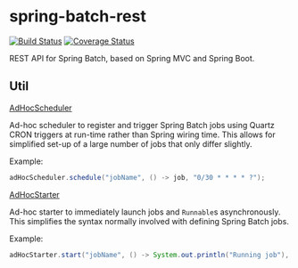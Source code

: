 # spring-batch-rest

[![Build Status](https://travis-ci.org/chrisgleissner/spring-batch-rest.svg?branch=master)](https://travis-ci.org/chrisgleissner/spring-batch-rest)
[![Coverage Status](https://coveralls.io/repos/github/chrisgleissner/spring-batch-rest/badge.svg?branch=master)](https://coveralls.io/github/chrisgleissner/spring-batch-rest?branch=master)

REST API for Spring Batch, based on Spring MVC and Spring Boot.

## Util

[AdHocScheduler](https://github.com/chrisgleissner/spring-batch-rest/blob/master/util/src/main/java/com/github/chrisgleissner/springbatchrest/util/adhoc/AdHocScheduler.java)

Ad-hoc scheduler to register and trigger Spring Batch jobs using Quartz CRON triggers at run-time rather than Spring
wiring time. This allows for simplified set-up of a large number of jobs that only differ slightly.

Example:
```java
adHocScheduler.schedule("jobName", () -> job, "0/30 * * * * ?");

```

[AdHocStarter](https://github.com/chrisgleissner/spring-batch-rest/blob/master/util/src/main/java/com/github/chrisgleissner/springbatchrest/util/adhoc/AdHocStarter.java)

Ad-hoc starter to immediately launch jobs and `Runnable`s asynchronously. This simplifies the syntax normally
involved with defining Spring Batch jobs.

Example:
```java
adHocStarter.start("jobName", () -> System.out.println("Running job"), new JobParameters());

```

